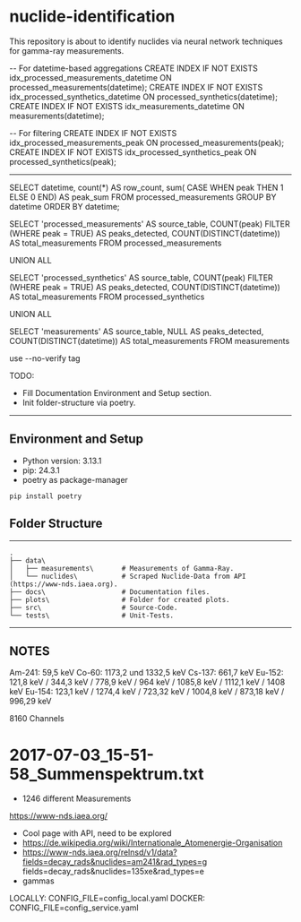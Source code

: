 # nuclide-identification

This repository is about to identify nuclides via neural network techniques for gamma-ray 
measurements. 


-- For datetime-based aggregations
CREATE INDEX IF NOT EXISTS idx_processed_measurements_datetime ON processed_measurements(datetime);
CREATE INDEX IF NOT EXISTS idx_processed_synthetics_datetime ON processed_synthetics(datetime);
CREATE INDEX IF NOT EXISTS idx_measurements_datetime ON measurements(datetime);

-- For filtering
CREATE INDEX IF NOT EXISTS idx_processed_measurements_peak ON processed_measurements(peak);
CREATE INDEX IF NOT EXISTS idx_processed_synthetics_peak ON processed_synthetics(peak);

---

SELECT datetime,
    count(*) AS row_count,
    sum(
        CASE
            WHEN peak THEN 1
            ELSE 0
        END) AS peak_sum
   FROM processed_measurements
  GROUP BY datetime
  ORDER BY datetime;



SELECT 
  'processed_measurements' AS source_table,
  COUNT(peak) FILTER (WHERE peak = TRUE) AS peaks_detected,
  COUNT(DISTINCT(datetime)) AS total_measurements
FROM processed_measurements

UNION ALL

SELECT 
  'processed_synthetics' AS source_table,
  COUNT(peak) FILTER (WHERE peak = TRUE) AS peaks_detected,
  COUNT(DISTINCT(datetime)) AS total_measurements
FROM processed_synthetics

UNION ALL

SELECT 
  'measurements' AS source_table,
  NULL AS peaks_detected,
  COUNT(DISTINCT(datetime)) AS total_measurements
FROM measurements


use --no-verify tag

TODO: 

- Fill Documentation Environment and Setup section.
- Init folder-structure via poetry.

---

## Environment and Setup

- Python version: 3.13.1
- pip: 24.3.1
- poetry as package-manager

```
pip install poetry
```

## Folder Structure

---
```
.
├── data\
│   ├── measurements\       # Measurements of Gamma-Ray.
│   └── nuclides\           # Scraped Nuclide-Data from API (https://www-nds.iaea.org).
├── docs\                   # Documentation files.
├── plots\                  # Folder for created plots.
├── src\                    # Source-Code.
└── tests\                  # Unit-Tests.
```

---

## NOTES

Am-241: 59,5 keV
Co-60: 1173,2 und 1332,5 keV
Cs-137: 661,7 keV
Eu-152: 121,8 keV / 344,3 keV / 778,9 keV / 964 keV / 1085,8 keV / 1112,1 keV  / 1408 keV
Eu-154: 123,1 keV / 1274,4 keV / 723,32 keV / 1004,8 keV / 873,18 keV / 996,29 keV

8160 Channels 

# 2017-07-03_15-51-58_Summenspektrum.txt


- 1246 different Measurements


https://www-nds.iaea.org/

- Cool page with API, need to be explored
- https://de.wikipedia.org/wiki/Internationale_Atomenergie-Organisation
- https://www-nds.iaea.org/relnsd/v1/data?fields=decay_rads&nuclides=am241&rad_types=g
fields=decay_rads&nuclides=135xe&rad_types=e
- gammas

LOCALLY: CONFIG_FILE=config_local.yaml
DOCKER: CONFIG_FILE=config_service.yaml